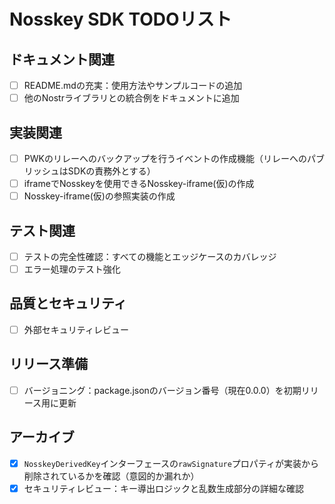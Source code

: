 # Nosskey SDK TODOリスト

## ドキュメント関連
- [ ] README.mdの充実：使用方法やサンプルコードの追加
- [ ] 他のNostrライブラリとの統合例をドキュメントに追加

## 実装関連
- [ ] PWKのリレーへのバックアップを行うイベントの作成機能（リレーへのパブリッシュはSDKの責務外とする）
- [ ] iframeでNosskeyを使用できるNosskey-iframe(仮)の作成
- [ ] Nosskey-iframe(仮)の参照実装の作成

## テスト関連
- [ ] テストの完全性確認：すべての機能とエッジケースのカバレッジ
- [ ] エラー処理のテスト強化

## 品質とセキュリティ
- [ ] 外部セキュリティレビュー

## リリース準備
- [ ] バージョニング：package.jsonのバージョン番号（現在0.0.0）を初期リリース用に更新 


## アーカイブ
- [x] `NosskeyDerivedKey`インターフェースの`rawSignature`プロパティが実装から削除されているかを確認（意図的か漏れか）
- [x] セキュリティレビュー：キー導出ロジックと乱数生成部分の詳細な確認